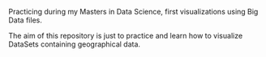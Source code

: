 
Practicing during my Masters in Data Science, first visualizations using Big Data files.

The aim of this repository is just to practice and learn how to visualize DataSets containing geographical data.

